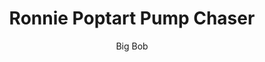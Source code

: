 ---
title: Ronnie Poptart Pump Chaser
link: https://preview.p5js.org/gr348560/present/RGj39WGQA
author: Big Bob
grade: !?
image: /2021/bunnygames/Picture9.png
description: In this game your job is to avoid the opp D-skinny and acquire 10 poptarts to win!
layout: project
---